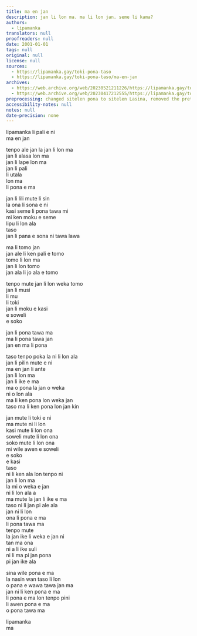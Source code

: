 ```yaml
---
title: ma en jan
description: jan li lon ma. ma li lon jan. seme li kama?
authors:
  - lipamanka
translators: null
proofreaders: null
date: 2001-01-01
tags: null
original: null
license: null
sources:
  - https://lipamanka.gay/toki-pona-taso
  - https://lipamanka.gay/toki-pona-taso/ma-en-jan
archives:
  - https://web.archive.org/web/20230521211226/https://lipamanka.gay/toki-pona-taso
  - https://web.archive.org/web/20230417212555/https://lipamanka.gay/toki-pona-taso/ma-en-jan
preprocessing: changed sitelen pona to sitelen Lasina, removed the pretty whitespace
accessibility-notes: null
notes: null
date-precision: none
---
```


lipamanka li pali e ni  
ma en jan

tenpo ale jan la jan li lon ma  
jan li alasa lon ma  
jan li lape lon ma  
jan li pali  
li utala  
lon ma  
li pona e ma

jan li lili mute li sin  
la ona li sona e ni  
kasi seme li pona tawa mi  
mi ken moku e seme  
lipu li lon ala  
taso  
jan li pana e sona ni tawa lawa

ma li tomo jan  
jan ale li ken pali e tomo  
tomo li lon ma  
jan li lon tomo  
jan ala li jo ala e tomo

tenpo mute jan li lon weka tomo  
jan li musi  
li mu  
li toki  
jan li moku e kasi  
e soweli  
e soko

jan li pona tawa ma  
ma li pona tawa jan  
jan en ma li pona

taso tenpo poka la ni li lon ala  
jan li pilin mute e ni  
ma en jan li ante  
jan li lon ma  
jan li ike e ma  
ma o pona la jan o weka  
ni o lon ala  
ma li ken pona lon weka jan  
taso ma li ken pona lon jan kin

jan mute li toki e ni  
ma mute ni li lon  
kasi mute li lon ona  
soweli mute li lon ona  
soko mute li lon ona  
mi wile awen e soweli  
e soko  
e kasi  
taso  
ni li ken ala lon tenpo ni  
jan li lon ma  
la mi o weka e jan  
ni li lon ala a  
ma mute la jan li ike e ma  
taso ni li jan pi ale ala  
jan ni li lon  
ona li pona e ma  
li pona tawa ma  
tenpo mute  
la jan ike li weka e jan ni  
tan ma ona  
ni a li ike suli  
ni li ma pi jan pona  
pi jan ike ala

sina wile pona e ma  
la nasin wan taso li lon  
o pana e wawa tawa jan ma  
jan ni li ken pona e ma  
li pona e ma lon tenpo pini  
li awen pona e ma  
o pona tawa ma

lipamanka  
ma

